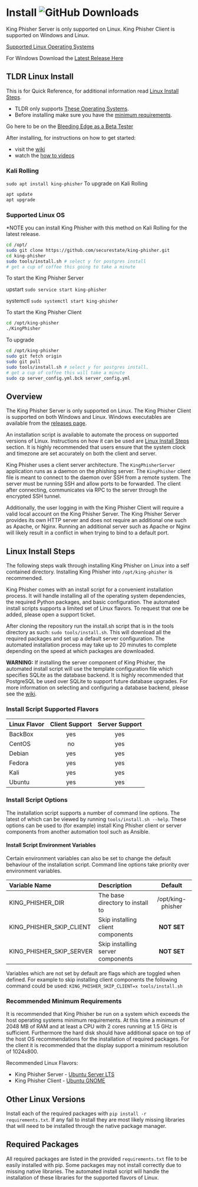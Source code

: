 # Install ![GitHub Downloads][downloads-status]
King Phisher Server is only supported on Linux. King Phisher Client is supported on Windows and Linux.

[Supported Linux Operating Systems][operating-systems]

For Windows Download the [Latest Release Here][releases]

## TLDR Linux Install
This is for Quick Reference, for additional information read [Linux Install Steps](#linux-install-steps).

- TLDR only supports [These Operating Systems][operating-systems].
- Before installing make sure you have the [minimum requirements][minimum-req].

Go here to be on the [Bleeding Edge as a Beta Tester][beta-testing]

After installing, for instructions on how to get started:
- visit the [wiki][wiki]
- watch the [how to videos][videos]

### Kali Rolling
`sudo apt install king-phisher`
To upgrade on Kali Rolling
```bash
apt update
apt upgrade
```

### Supported Linux OS
*NOTE you can install King Phisher with this method on Kali Rolling for the latest release.
```bash
cd /opt/
sudo git clone https://github.com/securestate/king-phisher.git
cd king-phisher
sudo tools/install.sh # select y for postgres install
# get a cup of coffee this going to take a minute
```

To start the King Phisher Server

upstart `sudo service start king-phisher`

systemctl `sudo systemctl start king-phisher`

To start the King Phisher Client
```bash
cd /opt/king-phisher
./KingPhisher
```
To upgrade
```bash
cd /opt/king-phisher
sudo git fetch origin
sudo git pull
sudo tools/install.sh # select y for postgres install.
# get a cup of coffee this will take a minute
sudo cp server_config.yml.bck server_config.yml
```

## Overview
The King Phisher Server is only supported on Linux. The King Phisher
Client is supported on both Windows and Linux. Windows executables are
available from the [releases page][releases].

An installation script is available to automate the process on supported
versions of Linux. Instructions on how it can be used are
[Linux Install Steps](#linux-install-steps) section. It is highly recommended
that users ensure that the system clock and timezone are set accurately on both
the client and server.

King Phisher uses a client server architecture. The ```KingPhisherServer```
application runs as a daemon on the phishing server. The ```KingPhisher```
client file is meant to connect to the daemon over SSH from a remote system. The
server must be running SSH and allow ports to be forwarded. The client after
connecting, communicates via RPC to the server through the encrypted SSH tunnel.

Additionally, the user logging in with the King Phisher Client will require a
valid local account on the King Phisher Server. The King Phisher Server provides
its own HTTP server and does not require an additional one such as Apache, or
Nginx. Running an additional server such as Apache or Nginx will likely result
in a conflict in when trying to bind to a default port.

## Linux Install Steps

The following steps walk through installing King Phisher on Linux into a
self contained directory. Installing King Phisher into ```/opt/king-phisher```
is recommended.

King Phisher comes with an install script for a convenient installation process.
It will handle installing all of the operating system dependencies, the required
Python packages, and basic configuration. The automated install scripts supports
a limited set of Linux flavors. To request that one be added, please open a
support ticket.

After cloning the repository run the install.sh script that is in the tools
directory as such: ```sudo tools/install.sh```. This will download all the
required packages and set up a default server configuration. The automated
installation process may take up to 20 minutes to complete depending on
the speed at which packages are downloaded.

**WARNING:** If installing the server component of King Phisher, the automated
install script will use the template configuration file which specifies SQLite
as the database backend. It is highly recommended that PostgreSQL be used over
SQLite to support future database upgrades. For more information on selecting
and configuring a database backend, please see the
[wiki][wiki].

### Install Script Supported Flavors
| Linux Flavor | Client Support | Server Support |
|:-------------|:--------------:|:--------------:|
| BackBox      | yes            | yes            |
| CentOS       | no             | yes            |
| Debian       | yes            | yes            |
| Fedora       | yes            | yes            |
| Kali         | yes            | yes            |
| Ubuntu       | yes            | yes            |

### Install Script Options
The installation script supports a number of command line options. The latest of
which can be viewed by running `tools/install.sh --help`. These options can be
used to (for example) install King Phisher client or server components from
another automation tool such as Ansible.

#### Install Script Environment Variables
Certain environment variables can also be set to change the default behaviour of
the installation script. Command line options take priority over environment
variables.

| Variable Name               | Description                       | Default           |
|:----------------------------|:----------------------------------|:-----------------:|
| KING\_PHISHER\_DIR          | The base directory to install to  | /opt/king-phisher |
| KING\_PHISHER\_SKIP\_CLIENT | Skip installing client components | **NOT SET**       |
| KING\_PHISHER\_SKIP\_SERVER | Skip installing server components | **NOT SET**       |

Variables which are not set by default are flags which are toggled when defined.
For example to skip installing client components the following command could be
used: ```KING_PHISHER_SKIP_CLIENT=x tools/install.sh```

### Recommended Minimum Requirements
It is recommended that King Phisher be run on a system which exceeds the host
operating systems minimum requirements. At this time a minimum of 2048 MB of RAM
and at least a CPU with 2 cores running at 1.5 GHz is sufficient. Furthermore
the hard disk should have additional space on top of the host OS recommendations
for the installation of required packages. For the client it is recommended that
the display support a minimum resolution of 1024x800.

Recommended Linux Flavors:
 * King Phisher Server - [Ubuntu Server LTS](http://www.ubuntu.com/download/server)
 * King Phisher Client - [Ubuntu GNOME](https://ubuntugnome.org/download/)

## Other Linux Versions
Install each of the required packages with
```pip install -r requirements.txt```. If any fail to install they are most
likely missing libraries that will need to be installed through the native
package manager.

## Required Packages
All required packages are listed in the provided ```requirements.txt``` file to
be easily installed with pip. Some packages may not install correctly due to
missing native libraries. The automated install script will handle the
installation of these libraries for the supported flavors of Linux.


[beta-testing]: https://github.com/securestate/king-phisher/wiki/Updating-King-Phisher#beta-testing
[downloads-status]: https://img.shields.io/github/downloads/securestate/king-phisher/total.svg?style=flat-square
[minimum-req]: https://github.com/securestate/king-phisher/blob/installmd_update/INSTALL.md#recommended-minimum-requirements
[operating-systems]: https://github.com/securestate/king-phisher/blob/installmd_update/INSTALL.md#install-script-supported-flavors
[releases]: https://github.com/securestate/king-phisher/releases
[videos]: https://securestate.wistia.com/projects/laevqz2p29
[wiki]: https://github.com/securestate/king-phisher/wiki
